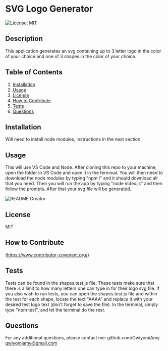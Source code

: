
   # SVG Logo Generator
   [![License: MIT](https://img.shields.io/badge/License-MIT-yellow.svg)](https://opensource.org/licenses/MIT)

   ## Description
   
   This application generates an svg containing up to 3 letter logo in the color of your choice and one of 3 shapes in the color of your choice.
   
   ## Table of Contents 
   
   1. [Installation](#installation)
   2. [Usage](#usage)
   3. [License](#license)
   4. [How to Contribute](#how-to-contribute)
   5. [Tests](#tests)
   6. [Questions](#questions)
   
   ## Installation
   
   Will need to install node modules, instructions in the next section.
   
   ## Usage
   
   This will use VS Code and Node. After cloning this repo to your machine, open the folder in VS Code and open it in the terminal. You will then need to download the node modules by typing "npm i" and it should download all that you need. Then you will run the app by typing "node index.js" and then follow the prompts. After that your svg file will be generated.

   ![README Creator](./assets/svg-creator.gif)
   
   ## License
   
   MIT

   ## How to Contribute

   (https://www.contributor-covenant.org/)

   ## Tests

   Tests can be found in the shapes.test.js file. These tests make sure that there is a limit to how many letters one can type in for their logo svg file. If you also wish to run tests, you can open the shapes.test.js file and within the test for each shape, locate the text "AAAA" and replace it with your desired test logo text (don't forget to save the file). In the terminal, simply type "npm test", and let the terminal do the rest.

   ## Questions

   For any additional questions, please contact me:
   github.com/GwiyomiAmy
   gwiyomiamy@gmail.com
   